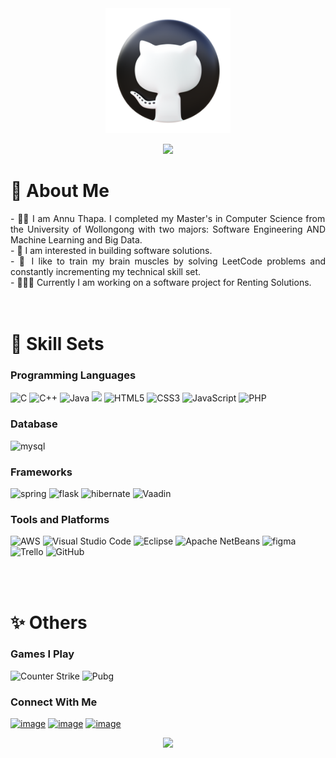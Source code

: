 
<div align=center>
    <img src="https://raw.githubusercontent.com/hungpham3112/hungpham3112/main/assets/github.png" alt="github 3d icon" height="200">
</div>
<p align="center">
  <img src="https://readme-typing-svg.demolab.com?font=Noto+Sans&weight=600&pause=100&color=4EAC52&center=true&vCenter=true&width=435&lines=Hello+!+Welcome+to+my+Profile+&#128519" >
</p>

<h1 align="left">🚀 About Me</h1>

<p align="justify">
- 👋🏻 I am Annu Thapa. I completed my Master's in Computer Science from the University of Wollongong with two majors: Software Engineering AND Machine Learning and Big Data. <br/> 
- 👀 I am interested in building software solutions.<br/>
- 🌱 I like to train my brain muscles by solving LeetCode problems and constantly incrementing my technical skill set.<br/>
- 👨🏻‍💻 Currently I am working on a software project for Renting Solutions. </br>

<br/>
<br/>
</p>
<h1 align="left">🧠 Skill Sets</h1>

### Programming Languages

![C](https://img.shields.io/badge/C%20-%232370ED.svg?style=for-the-badge&logo=c&logoColor=white)
![C++](https://img.shields.io/badge/C++%20-%2300599C.svg?style=for-the-badge&logo=c%2B%2B&logoColor=white)
![Java](https://img.shields.io/badge/Java-ED8B00?style=for-the-badge&logo=openjdk&logoColor=white)
<img src = "https://img.shields.io/badge/Python-14354C?style=for-the-badge&logo=python&logoColor=white"/>
![HTML5](https://img.shields.io/badge/HTML5%20-%23E34F26.svg?style=for-the-badge&logo=html5&logoColor=white)
![CSS3](https://img.shields.io/badge/CSS%20-%231572B6.svg?style=for-the-badge&logo=css3&logoColor=white)
![JavaScript](https://img.shields.io/badge/JavaScript%20-%23F7DF1E.svg?style=for-the-badge&logo=javascript&logoColor=black)
![PHP]( https://img.shields.io/badge/PHP-777BB4?style=for-the-badge&logo=php&logoColor=white)


### Database

![mysql](https://img.shields.io/badge/mysql-4479A1.svg?style=for-the-badge&logo=mysql&logoColor=white)

### Frameworks

![spring](https://img.shields.io/badge/spring-6DB33F.svg?style=for-the-badge&logo=spring&logoColor=white)
![flask](https://img.shields.io/badge/Flask-000000?style=for-the-badge&logo=flask&logoColor=white)
![hibernate](https://img.shields.io/badge/Hibernate-59666C?style=for-the-badge&logo=Hibernate&logoColor=white)
![Vaadin](https://img.shields.io/badge/Vaadin-ED8B00?style=for-the-badge)


### Tools and Platforms

![AWS](https://img.shields.io/badge/Amazon_AWS-232F3E?style=for-the-badge&logo=amazon-aws&logoColor=white)
![Visual Studio Code](https://img.shields.io/badge/Visual%20Studio%20Code-0078d7.svg?style=for-the-badge&logo=visual-studio-code&logoColor=white)
![Eclipse](https://img.shields.io/badge/Eclipse-2C2255?style=for-the-badge&logo=eclipse&logoColor=white)
![Apache NetBeans](https://img.shields.io/badge/apache%20netbeans-1B6AC6?style=for-the-badge&logo=apache%20netbeans%20IDE&logoColor=white)
![figma](https://img.shields.io/badge/figma-F24E1E.svg?style=for-the-badge&logo=figma&logoColor=white)
![Trello](https://img.shields.io/badge/Trello-0052CC?style=for-the-badge&logo=trello&logoColor=white)
![GitHub](https://img.shields.io/badge/github-%23121011.svg?style=for-the-badge&logo=github&logoColor=white)

<br/>
<br/>
<h1 align="left">✨ Others</h1>

### Games I Play
![Counter Strike](https://img.shields.io/badge/Counter_Strike-000000?style=for-the-badge&logo=counter-strike&logoColor=white)
![Pubg](https://img.shields.io/badge/PUBG_MOBILE-000000?style=for-the-badge&logo=counter-strike&logoColor=white)

### Connect With Me
[![image](https://img.shields.io/badge/LinkedIn-0077B5?style=for-the-badge&logo=linkedin&logoColor=white)](https://www.linkedin.com/in/annuthapa/)
[![image](https://img.shields.io/badge/Instagram-E4405F?style=for-the-badge&logo=instagram&logoColor=white)](https://www.instagram.com/annu.thapa55/)
[![image](https://img.shields.io/badge/Gmail-D14836?style=for-the-badge&logo=gmail&logoColor=white)](mailto:annu.thapa55@gmail.com)
  

<div align="center">
<img src="https://user-images.githubusercontent.com/73097560/115834477-dbab4500-a447-11eb-908a-139a6edaec5c.gif">
</div>
